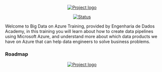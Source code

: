 <p align="center">
  <a href="" rel="noopener">
    <img src="https://github.com/owshq-plumbers/trn-cc-bg-azure/blob/main/images/title_azure.png" alt="Project logo">
 </a>
</p>


<div align="center">

[![Status](https://img.shields.io/badge/status-active-success.svg)]()

</div>

Welcome to Big Data on Azure Training, provided by Engenharia de Dados Academy, in this training you will learn about how to create data pipelines using Microsoft Azure, and understand more about which data products we have on Azure that can help data engineers to solve business problems.


### Roadmap


<p align="center">
  <a href="" rel="noopener">
    <img src="https://github.com/owshq-plumbers/trn-cc-bg-azure/blob/main/images/roadmap.png" alt="Project logo">
 </a>
</p>


<div align="center">
